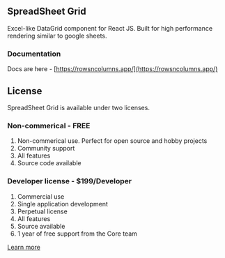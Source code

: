 ## SpreadSheet Grid

Excel-like DataGrid component for React JS. Built for high performance rendering similar to google sheets.


### Documentation

Docs are here - [https://rowsncolumns.app/](https://rowsncolumns.app/)


## License

SpreadSheet Grid is available under two licenses. 

### Non-commerical - FREE

1. Non-commerical use. Perfect for open source and hobby projects
1. Community support
1. All features
1. Source code available

### Developer license - $199/Developer

1. Commercial use
1. Single application development
1. Perpetual license
1. All features
1. Source available
1. 1 year of free support from the Core team


[Learn more](https://rowsncolumns.app/docs/license)